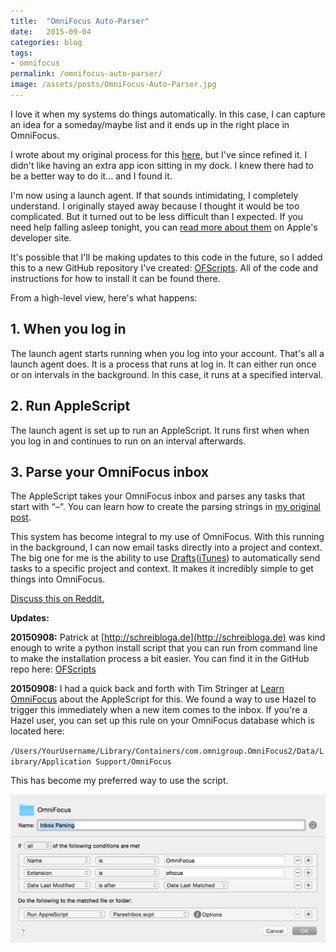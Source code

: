 ```yaml
---
title:  "OmniFocus Auto-Parser"
date:   2015-09-04
categories: blog
tags:
- omnifocus
permalink: /omnifocus-auto-parser/
image: /assets/posts/OmniFocus-Auto-Parser.jpg
---
```


I love it when my systems do things automatically. In this case, I can capture an idea for a someday/maybe list and it ends up in the right place in OmniFocus.

<!--more-->

I wrote about my original process for this [here](http://joebuhlig.com/using-omnifocus-for-somedaymaybe-lists/), but I've since refined it. I didn't like having an extra app icon sitting in my dock. I knew there had to be a better way to do it… and I found it.

I'm now using a launch agent. If that sounds intimidating, I completely understand. I originally stayed away because I thought it would be too complicated. But it turned out to be less difficult than I expected. If you need help falling asleep tonight, you can [read more about them](https://developer.apple.com/library/mac/documentation/MacOSX/Conceptual/BPSystemStartup/Chapters/CreatingLaunchdJobs.html) on Apple's developer site.

It's possible that I'll be making updates to this code in the future, so I added this to a new GitHub repository I've created: [OFScripts](https://github.com/joebuhlig/OFScripts). All of the code and instructions for how to install it can be found there.

From a high-level view, here's what happens:

## [<span></span>](#1-when-you-log-in)1\. When you log in

The launch agent starts running when you log into your account. That's all a launch agent does. It is a process that runs at log in. It can either run once or on intervals in the background. In this case, it runs at a specified interval.

## [<span></span>](#2-run-applescript)2\. Run AppleScript

The launch agent is set up to run an AppleScript. It runs first when when you log in and continues to run on an interval afterwards.

## [<span></span>](#3-parse-your-omnifocus-inbox)3\. Parse your OmniFocus inbox

The AppleScript takes your OmniFocus inbox and parses any tasks that start with “–“. You can learn how to create the parsing strings in [my original post](http://joebuhlig.com/using-omnifocus-for-somedaymaybe-lists/).

This system has become integral to my use of OmniFocus. With this running in the background, I can now email tasks directly into a project and context. The big one for me is the ability to use [Drafts](http://agiletortoise.com/drafts/)([iTunes](https://itunes.apple.com/us/app/drafts-4-quickly-capture-notes/id905337691?mt=8)) to automatically send tasks to a specific project and context. It makes it incredibly simple to get things into OmniFocus.

[Discuss this on Reddit.](https://www.reddit.com/r/joebuhlig/comments/3jltb3/omnifocus_autoparser/)

**Updates:**

**20150908:** Patrick at [http://schreibloga.de](http://schreibloga.de) was kind enough to write a python install script that you can run from command line to make the installation process a bit easier. You can find it in the GitHub repo here: [OFScripts](https://github.com/joebuhlig/OFScripts)

**20150908:** I had a quick back and forth with Tim Stringer at [Learn OmniFocus](http://learnomnifocus.com/?ref=11) about the AppleScript for this. We found a way to use Hazel to trigger this immediately when a new item comes to the inbox. If you're a Hazel user, you can set up this rule on your OmniFocus database which is located here:

`/Users/YourUsername/Library/Containers/com.omnigroup.OmniFocus2/Data/Library/Application Support/OmniFocus`

This has become my preferred way to use the script.

<img class="center-image post-image-medium" src="/assets/posts_extra/HazelAutoParser.png" />